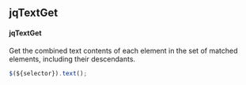 ## jqTextGet
#### jqTextGet
Get the combined text contents of each element in the set of matched elements, including their descendants.
```javascript
$(${selector}).text();
```